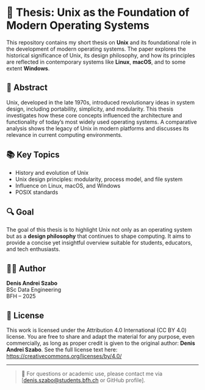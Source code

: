 # 🧠 Thesis: Unix as the Foundation of Modern Operating Systems

This repository contains my short thesis on **Unix** and its foundational role in the development of modern operating systems.
The paper explores the historical significance of Unix, its design philosophy, and how its principles are reflected in contemporary systems like 
**Linux**, **macOS**, and to some extent **Windows**.


## 📄 Abstract

Unix, developed in the late 1970s, introduced revolutionary ideas in system design, including portability, simplicity, and modularity. 
This thesis investigates how these core concepts influenced the architecture and functionality of today’s most widely used operating systems. 
A comparative analysis shows the legacy of Unix in modern platforms and discusses its relevance in current computing environments.


## 📚 Key Topics

- History and evolution of Unix
- Unix design principles: modularity, process model, and file system
- Influence on Linux, macOS, and Windows
- POSIX standards


## 🔍 Goal

The goal of this thesis is to highlight Unix not only as an operating system but as a **design philosophy** that continues to shape computing. 
It aims to provide a concise yet insightful overview suitable for students, educators, and tech enthusiasts.


## 👨‍🏫 Author

**Denis Andrei Szabo**  
BSc Data Engineering  
BFH – 2025


## 📜 License

This work is licensed under the Attribution 4.0 International (CC BY 4.0) license.
You are free to share and adapt the material for any purpose, even commercially, as long as proper credit is given to the original author: **Denis Andrei Szabo**.
See the full license text here: https://creativecommons.org/licenses/by/4.0/

---

> 📎 For questions or academic use, please contact me via [denis.szabo@students.bfh.ch or GitHub profile].

